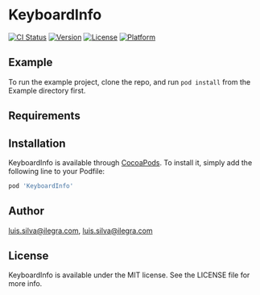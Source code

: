 # KeyboardInfo

[![CI Status](http://img.shields.io/travis/luis.silva@ilegra.com/KeyboardInfo.svg?style=flat)](https://travis-ci.org/luis.silva@ilegra.com/KeyboardInfo)
[![Version](https://img.shields.io/cocoapods/v/KeyboardInfo.svg?style=flat)](http://cocoapods.org/pods/KeyboardInfo)
[![License](https://img.shields.io/cocoapods/l/KeyboardInfo.svg?style=flat)](http://cocoapods.org/pods/KeyboardInfo)
[![Platform](https://img.shields.io/cocoapods/p/KeyboardInfo.svg?style=flat)](http://cocoapods.org/pods/KeyboardInfo)

## Example

To run the example project, clone the repo, and run `pod install` from the Example directory first.

## Requirements

## Installation

KeyboardInfo is available through [CocoaPods](http://cocoapods.org). To install
it, simply add the following line to your Podfile:

```ruby
pod 'KeyboardInfo'
```

## Author

luis.silva@ilegra.com, luis.silva@ilegra.com

## License

KeyboardInfo is available under the MIT license. See the LICENSE file for more info.
